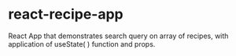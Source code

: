 # react-recipe-app
React App that demonstrates search query on array of recipes, with application of useState( ) function and props. 
